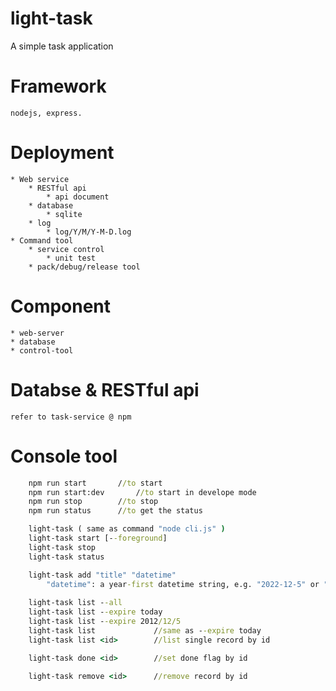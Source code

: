 # light-task
A simple task application

# Framework
	nodejs, express.

# Deployment
	* Web service
		* RESTful api
			* api document
		* database
			* sqlite
		* log
			* log/Y/M/Y-M-D.log
	* Command tool
		* service control
			* unit test
		* pack/debug/release tool
		
# Component
	* web-server
	* database
	* control-tool

# Databse &  RESTful api
	refer to task-service @ npm

# Console tool
```bat
	npm run start		//to start
	npm run	start:dev		//to start in develope mode
	npm run stop		//to stop
	npm run status		//to get the status

	light-task ( same as command "node cli.js" )
	light-task start [--foreground]
	light-task stop
	light-task status

	light-task add "title" "datetime"
		"datetime": a year-first datetime string, e.g. "2022-12-5" or "2012/12/25"
	
	light-task list --all
	light-task list --expire today
	light-task list --expire 2012/12/5
	light-task list				//same as --expire today
	light-task list <id>		//list single record by id

	light-task done <id>		//set done flag by id

	light-task remove <id>		//remove record by id

```

